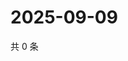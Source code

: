 # 2025-09-09

共 0 条

<!-- BEGIN ZHIHUVIDEO -->
<!-- 最后更新时间 Tue Sep 09 2025 04:12:20 GMT+0800 (China Standard Time) -->

<!-- END ZHIHUVIDEO -->
